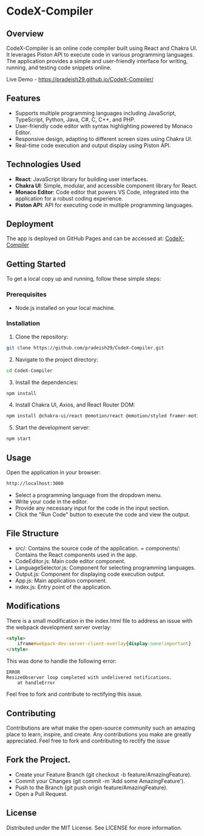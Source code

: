 # CodeX-Compiler

## Overview
CodeX-Compiler is an online code compiler built using React and Chakra UI. It leverages Piston API to execute code in various programming languages. The application provides a simple and user-friendly interface for writing, running, and testing code snippets online.

Live Demo - https://pradeish29.github.io/CodeX-Compiler/

## Features
- Supports multiple programming languages including JavaScript, TypeScript, Python, Java, C#, C, C++, and PHP.
- User-friendly code editor with syntax highlighting powered by Monaco Editor.
- Responsive design, adapting to different screen sizes using Chakra UI.
- Real-time code execution and output display using Piston API.

## Technologies Used
- **React**: JavaScript library for building user interfaces.
- **Chakra UI**: Simple, modular, and accessible component library for React.
- **Monaco Editor**: Code editor that powers VS Code, integrated into the application for a robust coding experience.
- **Piston API**: API for executing code in multiple programming languages.

## Deployment
The app is deployed on GitHub Pages and can be accessed at:
[CodeX-Compiler](https://pradeish29.github.io/CodeX-Compiler/)

## Getting Started
To get a local copy up and running, follow these simple steps:

### Prerequisites
- Node.js installed on your local machine.

### Installation
1. Clone the repository:
```sh
git clone https://github.com/pradeish29/CodeX-Compiler.git
```
2. Navigate to the project directory:

```sh
cd CodeX-Compiler
```
3. Install the dependencies:

```sh
npm install
```
4. Install Chakra UI, Axios, and React Router DOM:

```sh
npm install @chakra-ui/react @emotion/react @emotion/styled framer-motion axios react-router-dom
```
5. Start the development server:

```sh
npm start
```
## Usage
Open the application in your browser:
```sh
http://localhost:3000
```
- Select a programming language from the dropdown menu.
- Write your code in the editor.
- Provide any necessary input for the code in the input section.
- Click the "Run Code" button to execute the code and view the output.

## File Structure
- src/: Contains the source code of the application.
= components/: Contains the React components used in the app.
- CodeEditor.js: Main code editor component.
- LanguageSelector.js: Component for selecting programming languages.
- Output.js: Component for displaying code execution output.
- App.js: Main application component.
- index.js: Entry point of the application.
  
## Modifications
There is a small modification in the index.html file to address an issue with the webpack development server overlay:

```html
<style>
    iframe#webpack-dev-server-client-overlay{display:none!important}
</style>
```
This was done to handle the following error:

```vbnet
ERROR
ResizeObserver loop completed with undelivered notifications.
    at handleError
```
Feel free to fork and contribute to rectifying this issue.

## Contributing
Contributions are what make the open-source community such an amazing place to learn, inspire, and create. Any contributions you make are greatly appreciated.
Feel free to fork and contributing to rectify the issue

## Fork the Project.
- Create your Feature Branch (git checkout -b feature/AmazingFeature).
- Commit your Changes (git commit -m 'Add some AmazingFeature').
- Push to the Branch (git push origin feature/AmazingFeature).
- Open a Pull Request.

## License
Distributed under the MIT License. See LICENSE for more information.
